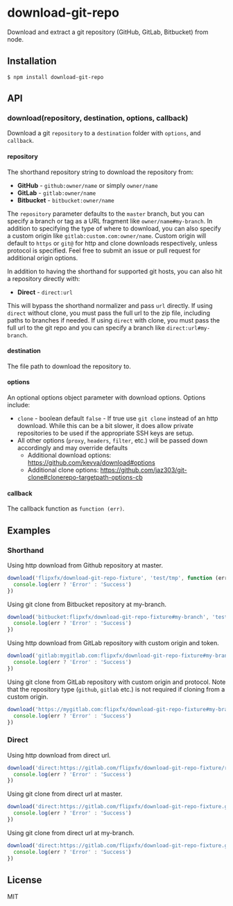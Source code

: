 # download-git-repo

Download and extract a git repository (GitHub, GitLab, Bitbucket) from node.

## Installation

    $ npm install download-git-repo

## API

### download(repository, destination, options, callback)

Download a git `repository` to a `destination` folder with `options`, and `callback`.

#### repository
The shorthand repository string to download the repository from:

- **GitHub** - `github:owner/name` or simply `owner/name`
- **GitLab** - `gitlab:owner/name`
- **Bitbucket** - `bitbucket:owner/name`

The `repository` parameter defaults to the `master` branch, but you can specify a branch or tag as a URL fragment like `owner/name#my-branch`.
In addition to specifying the type of where to download, you can also specify a custom origin like `gitlab:custom.com:owner/name`.
Custom origin will default to `https` or `git@` for http and clone downloads respectively, unless protocol is specified.
Feel free to submit an issue or pull request for additional origin options.

In addition to having the shorthand for supported git hosts, you can also hit a repository directly with:

- **Direct** - `direct:url`

This will bypass the shorthand normalizer and pass `url` directly.
If using `direct` without clone, you must pass the full url to the zip file, including paths to branches if needed.
If using `direct` with clone, you must pass the full url to the git repo and you can specify a branch like `direct:url#my-branch`.

#### destination
The file path to download the repository to.

#### options
An optional options object parameter with download options. Options include:

- `clone` - boolean default `false` - If true use `git clone` instead of an http download. While this can be a bit slower, it does allow private repositories to be used if the appropriate SSH keys are setup.
- All other options (`proxy`, `headers`, `filter`, etc.) will be passed down accordingly and may override defaults
    - Additional download options: https://github.com/kevva/download#options
    - Additional clone options: https://github.com/jaz303/git-clone#clonerepo-targetpath-options-cb

#### callback
The callback function as `function (err)`.

## Examples
### Shorthand
Using http download from Github repository at master.
```javascript
download('flipxfx/download-git-repo-fixture', 'test/tmp', function (err) {
  console.log(err ? 'Error' : 'Success')
})
```

Using git clone from Bitbucket repository at my-branch.
```javascript
download('bitbucket:flipxfx/download-git-repo-fixture#my-branch', 'test/tmp', { clone: true }, function (err) {
  console.log(err ? 'Error' : 'Success')
})
```

Using http download from GitLab repository with custom origin and token.
```javascript
download('gitlab:mygitlab.com:flipxfx/download-git-repo-fixture#my-branch', 'test/tmp', { 'PRIVATE-TOKEN': '1234' } function (err) {
  console.log(err ? 'Error' : 'Success')
})
```

Using git clone from GitLab repository with custom origin and protocol.
Note that the repository type (`github`, `gitlab` etc.) is not required if cloning from a custom origin.
```javascript
download('https://mygitlab.com:flipxfx/download-git-repo-fixture#my-branch', 'test/tmp', { clone: true }, function (err) {
  console.log(err ? 'Error' : 'Success')
})
```

### Direct
Using http download from direct url.
```javascript
download('direct:https://gitlab.com/flipxfx/download-git-repo-fixture/repository/archive.zip', 'test/tmp', function (err) {
  console.log(err ? 'Error' : 'Success')
})
```

Using git clone from direct url at master.
```javascript
download('direct:https://gitlab.com/flipxfx/download-git-repo-fixture.git', 'test/tmp', { clone: true }, function (err) {
  console.log(err ? 'Error' : 'Success')
})
```

Using git clone from direct url at my-branch.
```javascript
download('direct:https://gitlab.com/flipxfx/download-git-repo-fixture.git#my-branch', 'test/tmp', { clone: true }, function (err) {
  console.log(err ? 'Error' : 'Success')
})
```

## License

MIT

